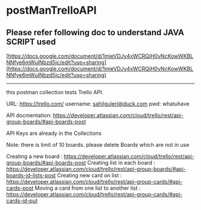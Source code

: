 # postManTrelloAPI
## Please refer following doc to understand JAVA SCRIPT used

[https://docs.google.com/document/d/1mieVDJy4xWCRQiH0vNcKowWKBLNNfye6mWuINbzd5jc/edit?usp=sharing](https://docs.google.com/document/d/1mieVDJy4xWCRQiH0vNcKowWKBLNNfye6mWuINbzd5jc/edit?usp=sharing)

________________________________________________________________

this postman collection tests Trello API. 

URL: https://trello.com/
username: sahilguleri@duck.com 
pwd: whatuhave 

API docmentation: https://developer.atlassian.com/cloud/trello/rest/api-group-boards/#api-boards-post

API Keys are already in the Collections


Note: there is limit of 10 boards. please delete Boards which are not in use

Creating a new board : https://developer.atlassian.com/cloud/trello/rest/api-group-boards/#api-boards-post 
Creating list in each board : https://developer.atlassian.com/cloud/trello/rest/api-group-boards/#api-boards-id-lists-post 
Creating new card on list : https://developer.atlassian.com/cloud/trello/rest/api-group-cards/#api-cards-post 
Moving a card from one list to another list : https://developer.atlassian.com/cloud/trello/rest/api-group-cards/#api-cards-id-put 

